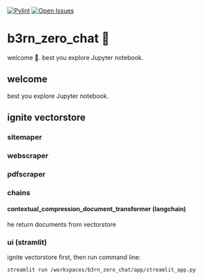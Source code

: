 [![Pylint](https://github.com/tabee/b3rn_zero_chat/actions/workflows/pylint.yml/badge.svg?branch=main)](https://github.com/tabee/b3rn_zero_chat/actions/workflows/pylint.yml)
[![Open Issues](https://img.shields.io/github/issues-raw/tabee/b3rn_zero_chat)](https://github.com/tabee/b3rn_zero_chat/issues)

# b3rn_zero_chat 🤖

welcome 🫶. best you explore Jupyter notebook.

## welcome
best you explore Jupyter notebook.

## ignite vectorstore
### sitemaper
### webscraper
### pdfscraper
### chains
#### contextual_compression_document_transformer (langchain)
he return documents from vectorstore
### ui (stramlit)
ignite vectorstore first, then run command line:
```
streamlit run /workspaces/b3rn_zero_chat/app/streamlit_app.py
```
